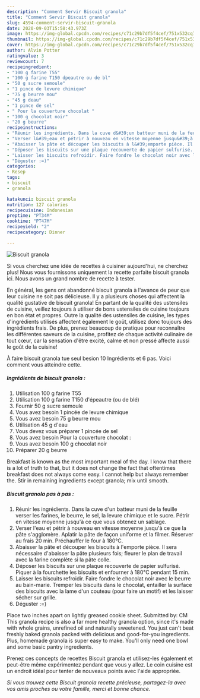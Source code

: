 ```yaml
---
description: "Comment Servir Biscuit granola"
title: "Comment Servir Biscuit granola"
slug: 4594-comment-servir-biscuit-granola
date: 2020-09-03T15:58:43.973Z
image: https://img-global.cpcdn.com/recipes/c71c29b7df5f4cef/751x532cq70/biscuit-granola-photo-principale-de-la-recette.jpg
thumbnail: https://img-global.cpcdn.com/recipes/c71c29b7df5f4cef/751x532cq70/biscuit-granola-photo-principale-de-la-recette.jpg
cover: https://img-global.cpcdn.com/recipes/c71c29b7df5f4cef/751x532cq70/biscuit-granola-photo-principale-de-la-recette.jpg
author: Alvin Potter
ratingvalue: 3
reviewcount: 7
recipeingredient:
- "100 g farine T55"
- "100 g farine T150 dpeautre ou de bl"
- "50 g sucre semoule"
- "1 pince de levure chimique"
- "75 g beurre mou"
- "45 g deau"
- "1 pince de sel"
- " Pour la couverture chocolat "
- "100 g chocolat noir"
- "20 g beurre"
recipeinstructions:
- "Réunir les ingrédients. Dans la cuve d&#39;un batteur muni de la feuille verser les farines, le beurre, le sel, la levure chimique et le sucre. Pétrir en vitesse moyenne jusqu&#39;à ce que vous obtenez un sablage."
- "Verser l&#39;eau et pétrir à nouveau en vitesse moyenne jusqu&#39;à ce que la pâte s&#39;agglomère. Aplatir la pâte de façon uniforme et la filmer. Réserver au frais 20 min. Préchauffer le four à 180°C."
- "Abaisser la pâte et découper les biscuits à l&#39;emporte pièce. Il sera nécessaire d&#39;abaisser la pâte plusieurs fois; fleurer le plan de travail avec la farine complète si la pâte colle."
- "Déposer les biscuits sur une plaque recouverte de papier sulfurisé. Piquer à la fourchette les biscuits et enfourner à 180°C pendant 15 min."
- "Laisser les biscuits refroidir. Faire fondre le chocolat noir avec le beurre au bain-marie. Tremper les biscuits dans le chocolat, entailler la surface des biscuits avec la lame d&#39;un couteau (pour faire un motif) et les laisser sécher sur grille."
- "Déguster :=)"
categories:
- Resep
tags:
- biscuit
- granola

katakunci: biscuit granola 
nutrition: 127 calories
recipecuisine: Indonesian
preptime: "PT34M"
cooktime: "PT47M"
recipeyield: "2"
recipecategory: Dinner

---
```



![Biscuit granola](https://img-global.cpcdn.com/recipes/c71c29b7df5f4cef/751x532cq70/biscuit-granola-photo-principale-de-la-recette.jpg)

Si vous cherchez une idée de recettes à cuisiner aujourd'hui, ne cherchez plus! Nous vous fournissons uniquement la recette parfaite biscuit granola ici. Nous avons un grand nombre de recette à tester.

En général, les gens ont abandonné biscuit granola à l'avance de peur que leur cuisine ne soit pas délicieuse. Il y a plusieurs choses qui affectent la qualité gustative de biscuit granola! En partant de la qualité des ustensiles de cuisine, veillez toujours à utiliser de bons ustensiles de cuisine toujours en bon état et propres. Outre la qualité des ustensiles de cuisine, les types d'ingrédients utilisés affectent également le goût, utilisez donc toujours des ingrédients frais. De plus, prenez beaucoup de pratique pour reconnaître les différentes saveurs de la cuisine, profitez de chaque activité culinaire de tout cœur, car la sensation d'être excité, calme et non pressé affecte aussi le goût de la cuisine!

<!--inarticleads1-->

À faire biscuit granola tue seul besion 10 Ingrédients et 6 pas. Voici comment vous atteindre cette.

##### Ingrédients de biscuit granola :

1. Utilisation 100 g farine T55
1. Utilisation 100 g farine T150 d&#39;épeautre (ou de blé)
1. Fournir 50 g sucre semoule
1. Vous avez besoin 1 pincée de levure chimique
1. Vous avez besoin 75 g beurre mou
1. Utilisation 45 g d&#39;eau
1. Vous devez vous préparer 1 pincée de sel
1. Vous avez besoin  Pour la couverture chocolat :
1. Vous avez besoin 100 g chocolat noir
1. Préparer 20 g beurre


Breakfast is known as the most important meal of the day. I know that there is a lot of truth to that, but it does not change the fact that oftentimes breakfast does not always come easy. I cannot help but always remember the. Stir in remaining ingredients except granola; mix until smooth. 

<!--inarticleads2-->

##### Biscuit granola pas à pas :

1. Réunir les ingrédients. Dans la cuve d&#39;un batteur muni de la feuille verser les farines, le beurre, le sel, la levure chimique et le sucre. Pétrir en vitesse moyenne jusqu&#39;à ce que vous obtenez un sablage.
1. Verser l&#39;eau et pétrir à nouveau en vitesse moyenne jusqu&#39;à ce que la pâte s&#39;agglomère. Aplatir la pâte de façon uniforme et la filmer. Réserver au frais 20 min. Préchauffer le four à 180°C.
1. Abaisser la pâte et découper les biscuits à l&#39;emporte pièce. Il sera nécessaire d&#39;abaisser la pâte plusieurs fois; fleurer le plan de travail avec la farine complète si la pâte colle.
1. Déposer les biscuits sur une plaque recouverte de papier sulfurisé. Piquer à la fourchette les biscuits et enfourner à 180°C pendant 15 min.
1. Laisser les biscuits refroidir. Faire fondre le chocolat noir avec le beurre au bain-marie. Tremper les biscuits dans le chocolat, entailler la surface des biscuits avec la lame d&#39;un couteau (pour faire un motif) et les laisser sécher sur grille.
1. Déguster :=)


Place two inches apart on lightly greased cookie sheet. Submitted by: CM This granola recipe is also a far more healthy granola option, since it&#39;s made with whole grains, unrefined oil and naturally sweetened. You just can&#39;t beat freshly baked granola packed with delicious and good-for-you ingredients. Plus, homemade granola is super easy to make. You&#39;ll only need one bowl and some basic pantry ingredients. 

<!--inarticleads1-->

<p>
Prenez ces concepts de recettes Biscuit granola et utilisez-les également et peut-être même expérimentez pendant que vous y allez. Le coin cuisine est un endroit idéal pour tenter de nouveaux points avec l'aide appropriée.
</p>

<p>
<i>Si vous trouvez cette Biscuit granola recette précieuse, partagez-la avec vos amis proches ou votre famille, merci et bonne chance.</i>
</p>
